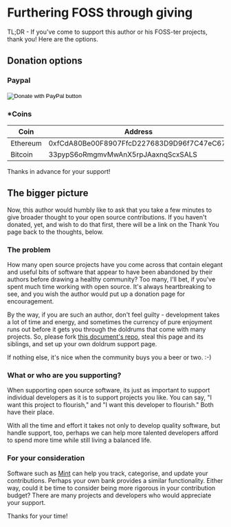 # Furthering FOSS through giving

TL;DR - If you've come to support this author or his FOSS-ter projects, thank you! Here are the options.

## Donation options

### Paypal
<form action="https://www.paypal.com/cgi-bin/webscr" method="post" target="_top">
<input type="hidden" name="cmd" value="_s-xclick" />
<input type="hidden" name="hosted_button_id" value="VWW8VC8LYPMPJ" />
<input type="image" src="https://www.paypalobjects.com/en_US/i/btn/btn_donateCC_LG.gif" border="0" name="submit" title="PayPal - The safer, easier way to pay online!" alt="Donate with PayPal button" />
<img alt="" border="0" src="https://www.paypal.com/en_US/i/scr/pixel.gif" width="1" height="1" />
</form>

### *Coins

| Coin     | Address 
|----------|---------
| Ethereum | 0xfCdA80Be00F8907FfcD227683D9D96f7C47eC67f
| Bitcoin  | 33pypS6oRmgmvMwAnX5rpJAaxnqScxSALS

Thanks in advance for your support!

## The bigger picture
Now, this author would humbly like to ask that you take a few minutes to give broader thought to your
open source contributions. If you haven't donated, yet, and wish to do that first, there will be a link
on the Thank You page back to the thoughts, below.

### The problem
How many open source projects have you come across that contain elegant and useful bits of software that
appear to have been abandoned by their authors before drawing a healthy community? Too many, I'll bet,
if you've spent much time working with open source. It's always heartbreaking to see, and you wish the
author would put up a donation page for encouragement.

By the way, if you are such an author, don't feel guilty - development takes a lot of time and energy, and
sometimes the currency of pure enjoyment runs out before it gets you through the doldrums that come with many
projects. So, please fork [this document's repo][repo], steal this page and its siblings, and set up your own
doldrum support page.

If nothing else, it's nice when the community buys you a beer or two. :-)

### What or who are you supporting?
When supporting open source software, its just as important to support individual developers as it is to support
projects you like. You can say, "I want this project to flourish," and "I want this developer to flourish." Both
have their place.

With all the time and effort it takes not only to develop quality software, but handle support, too, perhaps we
can help more talented developers afford to spend more time while still living a balanced life.

### For your consideration
Software such as [Mint] can help you track, categorise, and update your contributions. Perhaps your own bank
provides a similar functionality. Either way, could it be time to consider being more rigorous in your 
contribution budget? There are many projects and developers who would appreciate your support.

Thanks for your time!

[repo]: https://github.com/cdibbs/oss-giving
[Mint]: https://mint.com
[options]: #donation-options
